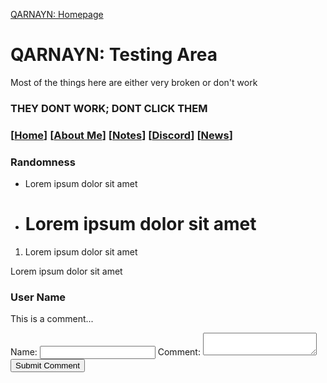 <link rel="icon" href="https://dhulqarnayn.github.io/qarnayn/favicon.ico">
<link rel="stylesheet" href="https://dhulqarnayn.github.io/qarnayn/index.css">

[QARNAYN: Homepage](https://dhulqarnayn.github.io/qarnayn/index.html)

# QARNAYN: Testing Area
Most of the things here are either very broken or don't work

### THEY DONT WORK; DONT CLICK THEM
### [[Home](index.md)] [[About Me](ABOUT.md)] [[Notes](NOTES.md)] [[Discord](DISCORD.md)] [[News](news.md)]

### Randomness
- <p>Lorem ipsum dolor sit amet</p>
- <h1>Lorem ipsum dolor sit amet</h1>
1. <p>Lorem ipsum dolor sit amet</p>
<p>Lorem ipsum dolor sit amet</p>

<section id="comment-section">
<div class="comment">
    <h3>User Name</h3>
    <p>This is a comment...</p>
</div>
<form id="comment-forum">
    <label for="username">Name: </label>
    <input type="text" id="username" name="username" required>
    <label for="comment">Comment:</label>
    <textarea id="comment" name="comment" required></textarea>
    <button type="submit">Submit Comment</button>
</form> </section>